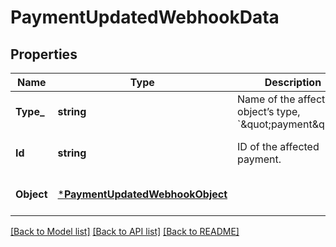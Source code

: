 # PaymentUpdatedWebhookData

## Properties

 Name       | Type                                                               | Description                                                            | Notes                        
------------|--------------------------------------------------------------------|------------------------------------------------------------------------|------------------------------
 **Type_**  | **string**                                                         | Name of the affected object’s type, &#x60;\&quot;payment\&quot;&#x60;. | [optional] [default to null] 
 **Id**     | **string**                                                         | ID of the affected payment.                                            | [optional] [default to null] 
 **Object** | [***PaymentUpdatedWebhookObject**](PaymentUpdatedWebhookObject.md) |                                                                        | [optional] [default to null] 

[[Back to Model list]](../README.md#documentation-for-models) [[Back to API list]](../README.md#documentation-for-api-endpoints) [[Back to README]](../README.md)

